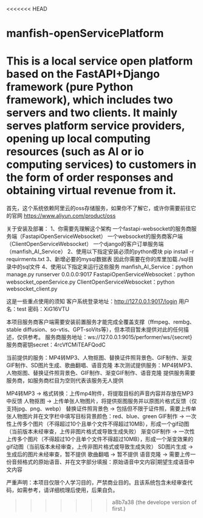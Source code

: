 <<<<<<< HEAD
# manfish-openServicePlatform
This is a local service open platform based on the FastAPI+Django framework (pure Python framework), which includes two servers and two clients. It mainly serves platform service providers, opening up local computing resources (such as AI or io computing services) to customers in the form of order responses and obtaining virtual revenue from it.
=======
首先，这个系统依赖阿里云的oss存储服务，如果你不了解它，或许你需要前往它的官网
https://www.aliyun.com/product/oss

关于安装及部署：
1、你需要先理解这个架构
一个fastapi-websocket的服务商服务端（FastapiOpenServiceWebsocket）
一个websocket的服务商客户端（ClientOpenServiceWebsocket）
一个django的客户订单服务端（manfish_AI_Service）
2、使用以下指定安装必须的python模块
pip install -r requirments.txt
3、新增必要的mysql数据表
因此你需要在你的库里加载./sql目录中的sql文件
4、使用以下指定来运行这些服务
manfish_AI_Service：python manage.py runserver 0.0.0.0:9017
FastapiOpenServiceWebsocket：python websocket_openService.py
ClientOpenServiceWebsocket：python websocket_client.py

这是一些重点使用的须知
客户系统登录地址：http://127.0.0.1:9017/login
用户名：test
密码：XiG16VTU

本项目服务商客户端需要安装前置服务才能完成全覆盖支撑（ffmpeg、rembg、stable diffusion、so-vtis、GPT-soVits等），但本项目暂未提供对此的任何描述，仅供参考。
服务商服务地址：ws://127.0.0.1:9015/performer/ws/{secret}
服务商密钥secret：4rcVfCMiTEAFQodC

当前提供的服务：MP4转MP3、人物抠图、替换证件照背景色、GIF制作、渐变GIF制作、SD图片生成、歌曲翻唱、语音克隆
本次测试提供服务：MP4转MP3、人物抠图、替换证件照背景色、GIF制作、渐变GIF制作、语音克隆
提供服务需要服务商，如服务商栏目为空则代表该服务无人提供

MP4转MP3 -> 格式转换：上传mp4附件，将提取目标的声音内容并存放在MP3中反馈
人物抠图 -> 上传单张人物图片，将提供抠图服务并以原图片格式反馈（仅支持jpg、png、webp）
替换证件照背景色 -> 包括但不限于证件照，需要上传单张人物图片并在文字栏中填写目标背景颜色：red、blue、green
GIF制作 -> 一次性上传多个图片（不得超过10个且单个文件不得超过10MB），形成一个gif动图（当前版本未经审查，上传非图片格式或导致生成失败）
渐变GIF制作 -> 一次性上传多个图片（不得超过10个且单个文件不得超过10MB），形成一个渐变效果的gif动图（当前版本未经审查，上传非图片格式或导致生成失败）
SD图片生成 -> 生成后的图片未经审查，暂不提供
歌曲翻唱 -> 暂不提供
语音克隆 -> 需要上传一份音频格式的原始语音、并在文字部分填报：原始语音中文内容|期望生成语音中文内容

严重声明：本项目仅限个人学习目的，严禁商业目的。且该系统包含未经审查代码，如需参考，请详细梳理后使用，后果自负。
>>>>>>> a8b7a38 (the develope version of first.)

